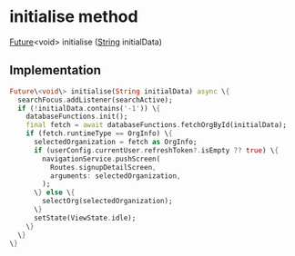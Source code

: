 


# initialise method








[Future](https:api.flutter.dev/flutter/dart-async/Future-class.html)&lt;void\> initialise
([String](https:api.flutter.dev/flutter/dart-core/String-class.html) initialData)








## Implementation

```dart
Future\<void\> initialise(String initialData) async \{
  searchFocus.addListener(searchActive);
  if (!initialData.contains('-1')) \{
    databaseFunctions.init();
    final fetch = await databaseFunctions.fetchOrgById(initialData);
    if (fetch.runtimeType == OrgInfo) \{
      selectedOrganization = fetch as OrgInfo;
      if (userConfig.currentUser.refreshToken?.isEmpty ?? true) \{
        navigationService.pushScreen(
          Routes.signupDetailScreen,
          arguments: selectedOrganization,
        );
      \} else \{
        selectOrg(selectedOrganization);
      \}
      setState(ViewState.idle);
    \}
  \}
\}
```







